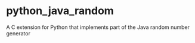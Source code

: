 # python_java_random
A C extension for Python that implements part of the Java random number generator

